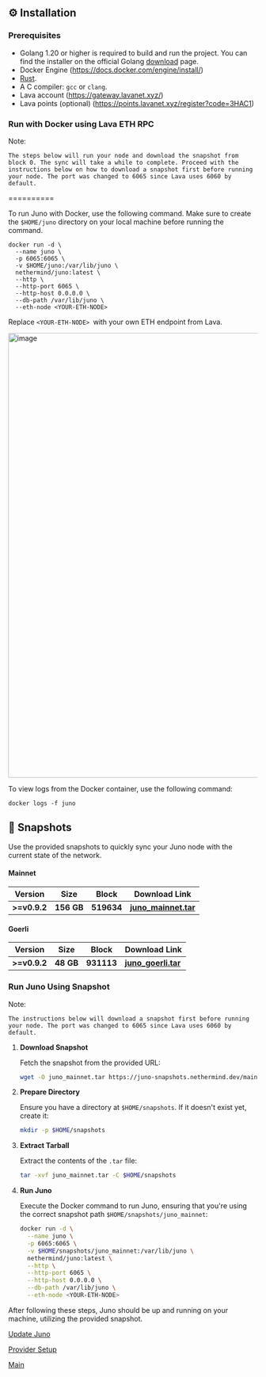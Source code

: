 ## ⚙️ Installation

### Prerequisites

- Golang 1.20 or higher is required to build and run the project. You can find the installer on
  the official Golang [download](https://go.dev/doc/install) page.
- Docker Engine (https://docs.docker.com/engine/install/)
- [Rust](https://www.rust-lang.org/tools/install).
- A C compiler: `gcc` or `clang`.
- Lava account (https://gateway.lavanet.xyz/)
- Lava points (optional) (https://points.lavanet.xyz/register?code=3HAC1)

### Run with Docker using Lava ETH RPC

Note:

`The steps below will run your node and download the snapshot from block 0. The sync will take a while to complete. Proceed with the instructions below on how to download a snapshot first before running your node. The port was changed to 6065 since Lava uses 6060 by default.`

==========

To run Juno with Docker, use the following command. Make sure to create the `$HOME/juno` directory on your local machine before running the command.

```
docker run -d \
  --name juno \
  -p 6065:6065 \
  -v $HOME/juno:/var/lib/juno \
  nethermind/juno:latest \
  --http \
  --http-port 6065 \
  --http-host 0.0.0.0 \
  --db-path /var/lib/juno \
  --eth-node <YOUR-ETH-NODE>
```

Replace `<YOUR-ETH-NODE> `with your own ETH endpoint from Lava.

<img width="898" alt="image" src="https://github.com/zachzwei/juno-starknet-node/assets/35627271/df213c6b-dcc1-40e3-928b-863aafdb7075">

To view logs from the Docker container, use the following command:

```
docker logs -f juno
```

## 📸 Snapshots

Use the provided snapshots to quickly sync your Juno node with the current state of the network. 

#### Mainnet

| Version | Size | Block | Download Link |
| ------- | ---- | ----- | ------------- |
| **>=v0.9.2**  | **156 GB** | **519634** | [**juno_mainnet.tar**](https://juno-snapshots.nethermind.dev/mainnet/juno_mainnet_v0.9.3_519634.tar) |

#### Goerli

| Version | Size | Block | Download Link |
| ------- | ---- | ----- | ------------- |
| **>=v0.9.2** | **48 GB** | **931113** | [**juno_goerli.tar**](https://juno-snapshots.nethermind.dev/goerli/juno_goerli_v0.9.2_931113.tar) |

### Run Juno Using Snapshot

Note:

`The instructions below will download a snapshot first before running your node. The port was changed to 6065 since Lava uses 6060 by default.`

1. **Download Snapshot**

   Fetch the snapshot from the provided URL:

   ```bash
   wget -O juno_mainnet.tar https://juno-snapshots.nethermind.dev/mainnet/juno_mainnet_v0.9.3_519634.tar
   ```

2. **Prepare Directory**

   Ensure you have a directory at `$HOME/snapshots`. If it doesn't exist yet, create it:

   ```bash
   mkdir -p $HOME/snapshots
   ```

3. **Extract Tarball**

   Extract the contents of the `.tar` file:

   ```bash
   tar -xvf juno_mainnet.tar -C $HOME/snapshots
   ```

4. **Run Juno**

   Execute the Docker command to run Juno, ensuring that you're using the correct snapshot path `$HOME/snapshots/juno_mainnet`:

   ```bash
   docker run -d \
     --name juno \
     -p 6065:6065 \
     -v $HOME/snapshots/juno_mainnet:/var/lib/juno \
     nethermind/juno:latest \
     --http \
     --http-port 6065 \
     --http-host 0.0.0.0 \
     --db-path /var/lib/juno \
     --eth-node <YOUR-ETH-NODE>
   ```

After following these steps, Juno should be up and running on your machine, utilizing the provided snapshot.

[Update Juno](https://juno.nethermind.io/updating_node)

[Provider Setup](https://github.com/zachzwei/z4ch-nodes/edit/main/starknet/stark-provider-tls.md)

[Main](https://github.com/zachzwei/z4ch-nodes)

